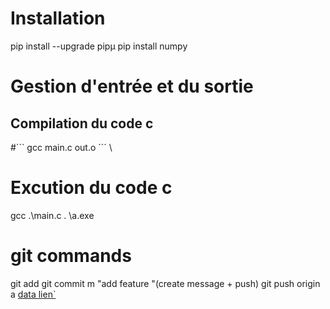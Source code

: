 # Installation 

pip install --upgrade pipµ
pip install numpy


# Gestion d'entrée et du sortie 
## Compilation du code c 

#``` gcc main.c out.o ´´´ \

#  Excution du code c
gcc .\main.c
. \a.exe
# git commands 

git add 
git  commit m "add feature "(create message + push)
git push origin
a   [data lien`](https://www.geeksforgeeks.org/data-structures/)
``` ./out.o ´´´\




